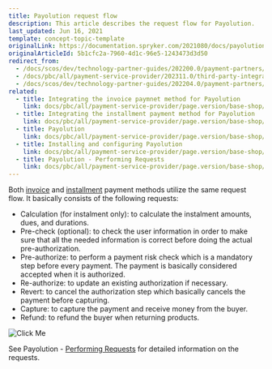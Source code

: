 ```yaml
---
title: Payolution request flow
description: This article describes the request flow for Payolution.
last_updated: Jun 16, 2021
template: concept-topic-template
originalLink: https://documentation.spryker.com/2021080/docs/payolution-workflow
originalArticleId: 5b1cfc2a-7960-4d1c-96e5-1243473d3d50
redirect_from:
  - /docs/scos/dev/technology-partner-guides/202200.0/payment-partners/payolution/payolution-request-flow.html
  - /docs/pbc/all/payment-service-provider/202311.0/third-party-integrations/payolution/payolution-request-flow.html
  - /docs/scos/dev/technology-partner-guides/202204.0/payment-partners/payolution/payolution-request-flow.html
related:
  - title: Integrating the invoice paymnet method for Payolution
    link: docs/pbc/all/payment-service-provider/page.version/base-shop/third-party-integrations/payolution/integrate-the-invoice-payment-method-for-payolution.html
  - title: Integrating the installment payment method for Payolution
    link: docs/pbc/all/payment-service-provider/page.version/base-shop/third-party-integrations/payolution/integrate-the-installment-payment-method-for-payolution.html
  - title: Payolution
    link: docs/pbc/all/payment-service-provider/page.version/base-shop/third-party-integrations/payolution/payolution.html
  - title: Installing and configuring Payolution
    link: docs/pbc/all/payment-service-provider/page.version/base-shop/third-party-integrations/payolution/install-and-configure-payolution.html
  - title: Payolution - Performing Requests
    link: docs/pbc/all/payment-service-provider/page.version/base-shop/third-party-integrations/payolution/payolution-performing-requests.html
---
```


Both [invoice](/docs/pbc/all/payment-service-provider/{{page.version}}/base-shop/third-party-integrations/payolution/integrate-the-invoice-payment-method-for-payolution.html) and [installment](/docs/pbc/all/payment-service-provider/{{page.version}}/base-shop/third-party-integrations/payolution/integrate-the-installment-payment-method-for-payolution.html) payment methods utilize the same request flow. It basically consists of the following requests:
* Calculation (for instalment only): to calculate the instalment amounts, dues, and durations.
* Pre-check (optional): to check the user information in order to make sure that all the needed information is correct before doing the actual pre-authorization.
* Pre-authorize: to perform a payment risk check which is a mandatory step before every payment. The payment is basically considered accepted when it is authorized.
* Re-authorize: to update an existing authorization if necessary.
* Revert: to cancel the authorization step which basically cancels the payment before capturing.
* Capture: to capture the payment and receive money from the buyer.
* Refund: to refund the buyer when returning products.

![Click Me](https://spryker.s3.eu-central-1.amazonaws.com/docs/Technology+Partners/Payment+Partners/Payolution/payolution-workflow.png)  

See Payolution - [Performing Requests](/docs/pbc/all/payment-service-provider/{{page.version}}/base-shop/third-party-integrations/payolution/payolution-performing-requests.html) for detailed information on the requests.
